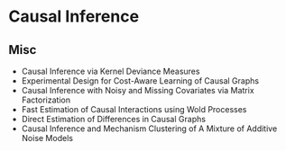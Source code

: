# Causal Inference

## Misc
- Causal Inference via Kernel Deviance Measures
- Experimental Design for Cost-Aware Learning of Causal Graphs
- Causal Inference with Noisy and Missing Covariates via Matrix Factorization
- Fast Estimation of Causal Interactions using Wold Processes
- Direct Estimation of Differences in Causal Graphs
- Causal Inference and Mechanism Clustering of A Mixture of Additive Noise Models
